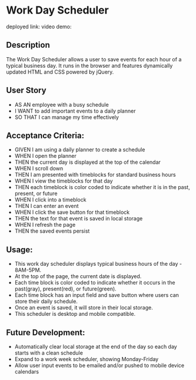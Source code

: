 # Work Day Scheduler
deployed link:
video demo:


## Description
The Work Day Scheduler allows a user to save events for each hour of a typical business day. It runs in the browser and features dynamically updated HTML and CSS powered by jQuery.


## User Story
- AS AN employee with a busy schedule
- I WANT to add important events to a daily planner
- SO THAT I can manage my time effectively


## Acceptance Criteria:
- GIVEN I am using a daily planner to create a schedule
- WHEN I open the planner
- THEN the current day is displayed at the top of the calendar
- WHEN I scroll down
- THEN I am presented with timeblocks for standard business hours
- WHEN I view the timeblocks for that day
- THEN each timeblock is color coded to indicate whether it is in the past, present, or future
- WHEN I click into a timeblock
- THEN I can enter an event
- WHEN I click the save button for that timeblock
- THEN the text for that event is saved in local storage
- WHEN I refresh the page
- THEN the saved events persist


## Usage:
- This work day scheduler displays typical business hours of the day - 8AM-5PM.
- At the top of the page, the current date is displayed.
- Each time block is color coded to indicate whether it occurs in the past(gray), present(red), or future(green).
- Each time block has an input field and save button where users can store their daily schedule.
- Once an event is saved, it will store in their local storage.
- This scheduler is desktop and mobile compatible.


## Future Development:
- Automatically clear local storage at the end of the day so each day starts with a clean schedule
- Expand to a work week scheduler, showing Monday-Friday
- Allow user input events to be emailed and/or pushed to mobile device calendars
